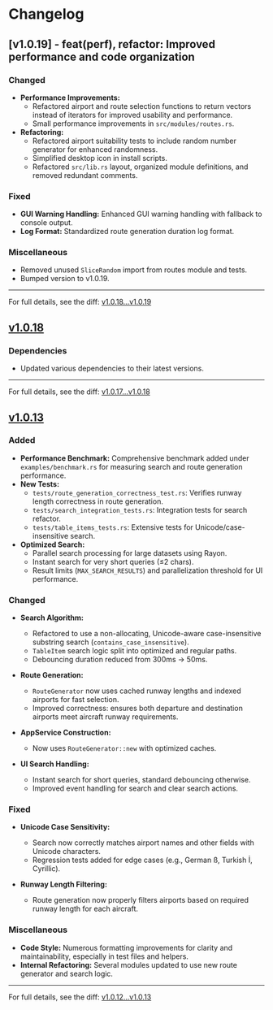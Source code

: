 # Changelog

## [v1.0.19] - feat(perf), refactor: Improved performance and code organization

### Changed
- **Performance Improvements:**
    - Refactored airport and route selection functions to return vectors instead of iterators for improved usability and performance.
    - Small performance improvements in `src/modules/routes.rs`.
- **Refactoring:**
    - Refactored airport suitability tests to include random number generator for enhanced randomness.
    - Simplified desktop icon in install scripts.
    - Refactored `src/lib.rs` layout, organized module definitions, and removed redundant comments.

### Fixed
- **GUI Warning Handling:** Enhanced GUI warning handling with fallback to console output.
- **Log Format:** Standardized route generation duration log format.

### Miscellaneous
- Removed unused `SliceRandom` import from routes module and tests.
- Bumped version to v1.0.19.

---

For full details, see the diff: [v1.0.18...v1.0.19](https://github.com/daanbouwman19/flight-planner/compare/v1.0.18...v1.0.19)

## [v1.0.18](https://github.com/daanbouwman19/flight-planner/compare/v1.0.17...v1.0.18)

### Dependencies
- Updated various dependencies to their latest versions.

---

For full details, see the diff: [v1.0.17...v1.0.18](https://github.com/daanbouwman19/flight-planner/compare/v1.0.17...v1.0.18)

## [v1.0.13](https://github.com/daanbouwman19/flight-planner/compare/v1.0.12...v1.0.13)

### Added
- **Performance Benchmark:** Comprehensive benchmark added under `examples/benchmark.rs` for measuring search and route generation performance.
- **New Tests:**
  - `tests/route_generation_correctness_test.rs`: Verifies runway length correctness in route generation.
  - `tests/search_integration_tests.rs`: Integration tests for search refactor.
  - `tests/table_items_tests.rs`: Extensive tests for Unicode/case-insensitive search.
- **Optimized Search:**
  - Parallel search processing for large datasets using Rayon.
  - Instant search for very short queries (≤2 chars).
  - Result limits (`MAX_SEARCH_RESULTS`) and parallelization threshold for UI performance.

### Changed
- **Search Algorithm:**
  - Refactored to use a non-allocating, Unicode-aware case-insensitive substring search (`contains_case_insensitive`).
  - `TableItem` search logic split into optimized and regular paths.
  - Debouncing duration reduced from 300ms → 50ms.

- **Route Generation:**
  - `RouteGenerator` now uses cached runway lengths and indexed airports for fast selection.
  - Improved correctness: ensures both departure and destination airports meet aircraft runway requirements.

- **AppService Construction:**
  - Now uses `RouteGenerator::new` with optimized caches.

- **UI Search Handling:**
  - Instant search for short queries, standard debouncing otherwise.
  - Improved event handling for search and clear search actions.

### Fixed
- **Unicode Case Sensitivity:**
  - Search now correctly matches airport names and other fields with Unicode characters.
  - Regression tests added for edge cases (e.g., German ß, Turkish İ, Cyrillic).

- **Runway Length Filtering:**
  - Route generation now properly filters airports based on required runway length for each aircraft.

### Miscellaneous
- **Code Style:** Numerous formatting improvements for clarity and maintainability, especially in test files and helpers.
- **Internal Refactoring:** Several modules updated to use new route generator and search logic.

---

For full details, see the diff: [v1.0.12...v1.0.13](https://github.com/daanbouwman19/flight-planner/compare/v1.0.12...v1.0.13)
